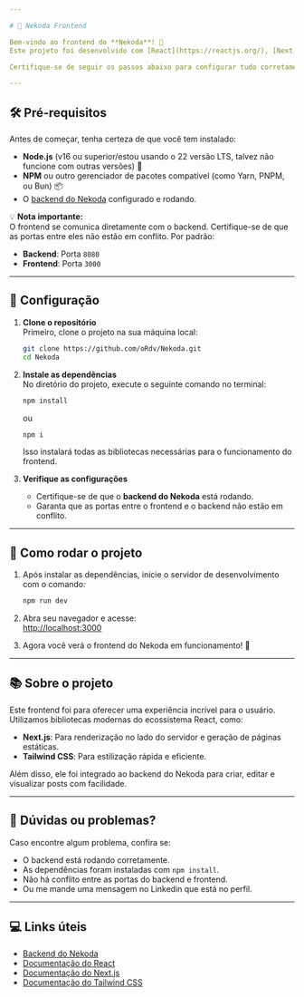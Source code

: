 ```yaml
---

# 🎨 Nekoda Frontend  

Bem-vindo ao frontend do **Nekoda**! 🌟  
Este projeto foi desenvolvido com [React](https://reactjs.org/), [Next.js](https://nextjs.org/), e estilizado com [Tailwind CSS](https://tailwindcss.com/). Ele complementa o [backend do Nekoda](https://github.com/seu-usuario/nekoda-backend), criando uma interface intuitiva e moderna para o usuário.  

Certifique-se de seguir os passos abaixo para configurar tudo corretamente. 🚀  

---
```


## 🛠️ Pré-requisitos  

Antes de começar, tenha certeza de que você tem instalado:  
- **Node.js** (v16 ou superior/estou usando o 22 versão LTS, talvez não funcione com outras versões) 🌳  
- **NPM** ou outro gerenciador de pacotes compatível (como Yarn, PNPM, ou Bun) 📦  
- O [backend do Nekoda](https://github.com/seu-usuario/nekoda-backend) configurado e rodando.  

💡 **Nota importante:**  
O frontend se comunica diretamente com o backend. Certifique-se de que as portas entre eles não estão em conflito. Por padrão:  
- **Backend**: Porta `8080`  
- **Frontend**: Porta `3000`  

---

## 🔧 Configuração  

1. **Clone o repositório**  
   Primeiro, clone o projeto na sua máquina local:  

   ```bash
   git clone https://github.com/oRdv/Nekoda.git
   cd Nekoda
   ```  

2. **Instale as dependências**  
   No diretório do projeto, execute o seguinte comando no terminal:  

   ```bash
   npm install
   ```
   ou
     ```bash
   npm i
   ```

   Isso instalará todas as bibliotecas necessárias para o funcionamento do frontend.  

4. **Verifique as configurações**  
   - Certifique-se de que o **backend do Nekoda** está rodando.  
   - Garanta que as portas entre o frontend e o backend não estão em conflito.  

---

## 🚀 Como rodar o projeto  

1. Após instalar as dependências, inicie o servidor de desenvolvimento com o comando:  

   ```bash
   npm run dev
   ```  

2. Abra seu navegador e acesse:  
   [http://localhost:3000](http://localhost:3000)  

3. Agora você verá o frontend do Nekoda em funcionamento! 🎉  

---

## 📚 Sobre o projeto  

Este frontend foi  para oferecer uma experiência incrível para o usuário. Utilizamos bibliotecas modernas do ecossistema React, como:  
- **Next.js**: Para renderização no lado do servidor e geração de páginas estáticas.  
- **Tailwind CSS**: Para estilização rápida e eficiente.  

Além disso, ele foi integrado ao backend do Nekoda para criar, editar e visualizar posts com facilidade.  

---

## 🤔 Dúvidas ou problemas?  

Caso encontre algum problema, confira se:  
- O backend está rodando corretamente.  
- As dependências foram instaladas com `npm install`.  
- Não há conflito entre as portas do backend e frontend.
- Ou me mande uma mensagem no Linkedin que está no perfil.

---

## 💻 Links úteis  

- [Backend do Nekoda](https://github.com/seu-usuario/nekoda-backend)  
- [Documentação do React](https://reactjs.org/docs/getting-started.html)  
- [Documentação do Next.js](https://nextjs.org/docs)  
- [Documentação do Tailwind CSS](https://tailwindcss.com/docs)  

